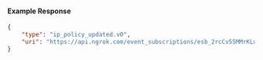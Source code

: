 <!-- Code generated for API Clients. DO NOT EDIT. -->

#### Example Response

```json
{
	"type": "ip_policy_updated.v0",
	"uri": "https://api.ngrok.com/event_subscriptions/esb_2rcCv55MMrKLugXQCIIuQaGlPih/sources/ip_policy_updated.v0"
}
```
